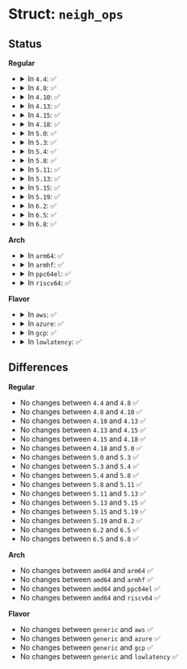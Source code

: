 # Struct: <code>neigh_ops</code>

## Status
<b>Regular</b>
<ul>
<li>
<details>
<summary>In <code>4.4</code>: ✅</summary>

```c
struct neigh_ops {
    int family;
    void (*solicit)(struct neighbour *, struct sk_buff *);
    void (*error_report)(struct neighbour *, struct sk_buff *);
    int (*output)(struct neighbour *, struct sk_buff *);
    int (*connected_output)(struct neighbour *, struct sk_buff *);
};
```
</details>
</li>
<li>
<details>
<summary>In <code>4.8</code>: ✅</summary>

```c
struct neigh_ops {
    int family;
    void (*solicit)(struct neighbour *, struct sk_buff *);
    void (*error_report)(struct neighbour *, struct sk_buff *);
    int (*output)(struct neighbour *, struct sk_buff *);
    int (*connected_output)(struct neighbour *, struct sk_buff *);
};
```
</details>
</li>
<li>
<details>
<summary>In <code>4.10</code>: ✅</summary>

```c
struct neigh_ops {
    int family;
    void (*solicit)(struct neighbour *, struct sk_buff *);
    void (*error_report)(struct neighbour *, struct sk_buff *);
    int (*output)(struct neighbour *, struct sk_buff *);
    int (*connected_output)(struct neighbour *, struct sk_buff *);
};
```
</details>
</li>
<li>
<details>
<summary>In <code>4.13</code>: ✅</summary>

```c
struct neigh_ops {
    int family;
    void (*solicit)(struct neighbour *, struct sk_buff *);
    void (*error_report)(struct neighbour *, struct sk_buff *);
    int (*output)(struct neighbour *, struct sk_buff *);
    int (*connected_output)(struct neighbour *, struct sk_buff *);
};
```
</details>
</li>
<li>
<details>
<summary>In <code>4.15</code>: ✅</summary>

```c
struct neigh_ops {
    int family;
    void (*solicit)(struct neighbour *, struct sk_buff *);
    void (*error_report)(struct neighbour *, struct sk_buff *);
    int (*output)(struct neighbour *, struct sk_buff *);
    int (*connected_output)(struct neighbour *, struct sk_buff *);
};
```
</details>
</li>
<li>
<details>
<summary>In <code>4.18</code>: ✅</summary>

```c
struct neigh_ops {
    int family;
    void (*solicit)(struct neighbour *, struct sk_buff *);
    void (*error_report)(struct neighbour *, struct sk_buff *);
    int (*output)(struct neighbour *, struct sk_buff *);
    int (*connected_output)(struct neighbour *, struct sk_buff *);
};
```
</details>
</li>
<li>
<details>
<summary>In <code>5.0</code>: ✅</summary>

```c
struct neigh_ops {
    int family;
    void (*solicit)(struct neighbour *, struct sk_buff *);
    void (*error_report)(struct neighbour *, struct sk_buff *);
    int (*output)(struct neighbour *, struct sk_buff *);
    int (*connected_output)(struct neighbour *, struct sk_buff *);
};
```
</details>
</li>
<li>
<details>
<summary>In <code>5.3</code>: ✅</summary>

```c
struct neigh_ops {
    int family;
    void (*solicit)(struct neighbour *, struct sk_buff *);
    void (*error_report)(struct neighbour *, struct sk_buff *);
    int (*output)(struct neighbour *, struct sk_buff *);
    int (*connected_output)(struct neighbour *, struct sk_buff *);
};
```
</details>
</li>
<li>
<details>
<summary>In <code>5.4</code>: ✅</summary>

```c
struct neigh_ops {
    int family;
    void (*solicit)(struct neighbour *, struct sk_buff *);
    void (*error_report)(struct neighbour *, struct sk_buff *);
    int (*output)(struct neighbour *, struct sk_buff *);
    int (*connected_output)(struct neighbour *, struct sk_buff *);
};
```
</details>
</li>
<li>
<details>
<summary>In <code>5.8</code>: ✅</summary>

```c
struct neigh_ops {
    int family;
    void (*solicit)(struct neighbour *, struct sk_buff *);
    void (*error_report)(struct neighbour *, struct sk_buff *);
    int (*output)(struct neighbour *, struct sk_buff *);
    int (*connected_output)(struct neighbour *, struct sk_buff *);
};
```
</details>
</li>
<li>
<details>
<summary>In <code>5.11</code>: ✅</summary>

```c
struct neigh_ops {
    int family;
    void (*solicit)(struct neighbour *, struct sk_buff *);
    void (*error_report)(struct neighbour *, struct sk_buff *);
    int (*output)(struct neighbour *, struct sk_buff *);
    int (*connected_output)(struct neighbour *, struct sk_buff *);
};
```
</details>
</li>
<li>
<details>
<summary>In <code>5.13</code>: ✅</summary>

```c
struct neigh_ops {
    int family;
    void (*solicit)(struct neighbour *, struct sk_buff *);
    void (*error_report)(struct neighbour *, struct sk_buff *);
    int (*output)(struct neighbour *, struct sk_buff *);
    int (*connected_output)(struct neighbour *, struct sk_buff *);
};
```
</details>
</li>
<li>
<details>
<summary>In <code>5.15</code>: ✅</summary>

```c
struct neigh_ops {
    int family;
    void (*solicit)(struct neighbour *, struct sk_buff *);
    void (*error_report)(struct neighbour *, struct sk_buff *);
    int (*output)(struct neighbour *, struct sk_buff *);
    int (*connected_output)(struct neighbour *, struct sk_buff *);
};
```
</details>
</li>
<li>
<details>
<summary>In <code>5.19</code>: ✅</summary>

```c
struct neigh_ops {
    int family;
    void (*solicit)(struct neighbour *, struct sk_buff *);
    void (*error_report)(struct neighbour *, struct sk_buff *);
    int (*output)(struct neighbour *, struct sk_buff *);
    int (*connected_output)(struct neighbour *, struct sk_buff *);
};
```
</details>
</li>
<li>
<details>
<summary>In <code>6.2</code>: ✅</summary>

```c
struct neigh_ops {
    int family;
    void (*solicit)(struct neighbour *, struct sk_buff *);
    void (*error_report)(struct neighbour *, struct sk_buff *);
    int (*output)(struct neighbour *, struct sk_buff *);
    int (*connected_output)(struct neighbour *, struct sk_buff *);
};
```
</details>
</li>
<li>
<details>
<summary>In <code>6.5</code>: ✅</summary>

```c
struct neigh_ops {
    int family;
    void (*solicit)(struct neighbour *, struct sk_buff *);
    void (*error_report)(struct neighbour *, struct sk_buff *);
    int (*output)(struct neighbour *, struct sk_buff *);
    int (*connected_output)(struct neighbour *, struct sk_buff *);
};
```
</details>
</li>
<li>
<details>
<summary>In <code>6.8</code>: ✅</summary>

```c
struct neigh_ops {
    int family;
    void (*solicit)(struct neighbour *, struct sk_buff *);
    void (*error_report)(struct neighbour *, struct sk_buff *);
    int (*output)(struct neighbour *, struct sk_buff *);
    int (*connected_output)(struct neighbour *, struct sk_buff *);
};
```
</details>
</li>
</ul>
<b>Arch</b>
<ul>
<li>
<details>
<summary>In <code>arm64</code>: ✅</summary>

```c
struct neigh_ops {
    int family;
    void (*solicit)(struct neighbour *, struct sk_buff *);
    void (*error_report)(struct neighbour *, struct sk_buff *);
    int (*output)(struct neighbour *, struct sk_buff *);
    int (*connected_output)(struct neighbour *, struct sk_buff *);
};
```
</details>
</li>
<li>
<details>
<summary>In <code>armhf</code>: ✅</summary>

```c
struct neigh_ops {
    int family;
    void (*solicit)(struct neighbour *, struct sk_buff *);
    void (*error_report)(struct neighbour *, struct sk_buff *);
    int (*output)(struct neighbour *, struct sk_buff *);
    int (*connected_output)(struct neighbour *, struct sk_buff *);
};
```
</details>
</li>
<li>
<details>
<summary>In <code>ppc64el</code>: ✅</summary>

```c
struct neigh_ops {
    int family;
    void (*solicit)(struct neighbour *, struct sk_buff *);
    void (*error_report)(struct neighbour *, struct sk_buff *);
    int (*output)(struct neighbour *, struct sk_buff *);
    int (*connected_output)(struct neighbour *, struct sk_buff *);
};
```
</details>
</li>
<li>
<details>
<summary>In <code>riscv64</code>: ✅</summary>

```c
struct neigh_ops {
    int family;
    void (*solicit)(struct neighbour *, struct sk_buff *);
    void (*error_report)(struct neighbour *, struct sk_buff *);
    int (*output)(struct neighbour *, struct sk_buff *);
    int (*connected_output)(struct neighbour *, struct sk_buff *);
};
```
</details>
</li>
</ul>
<b>Flavor</b>
<ul>
<li>
<details>
<summary>In <code>aws</code>: ✅</summary>

```c
struct neigh_ops {
    int family;
    void (*solicit)(struct neighbour *, struct sk_buff *);
    void (*error_report)(struct neighbour *, struct sk_buff *);
    int (*output)(struct neighbour *, struct sk_buff *);
    int (*connected_output)(struct neighbour *, struct sk_buff *);
};
```
</details>
</li>
<li>
<details>
<summary>In <code>azure</code>: ✅</summary>

```c
struct neigh_ops {
    int family;
    void (*solicit)(struct neighbour *, struct sk_buff *);
    void (*error_report)(struct neighbour *, struct sk_buff *);
    int (*output)(struct neighbour *, struct sk_buff *);
    int (*connected_output)(struct neighbour *, struct sk_buff *);
};
```
</details>
</li>
<li>
<details>
<summary>In <code>gcp</code>: ✅</summary>

```c
struct neigh_ops {
    int family;
    void (*solicit)(struct neighbour *, struct sk_buff *);
    void (*error_report)(struct neighbour *, struct sk_buff *);
    int (*output)(struct neighbour *, struct sk_buff *);
    int (*connected_output)(struct neighbour *, struct sk_buff *);
};
```
</details>
</li>
<li>
<details>
<summary>In <code>lowlatency</code>: ✅</summary>

```c
struct neigh_ops {
    int family;
    void (*solicit)(struct neighbour *, struct sk_buff *);
    void (*error_report)(struct neighbour *, struct sk_buff *);
    int (*output)(struct neighbour *, struct sk_buff *);
    int (*connected_output)(struct neighbour *, struct sk_buff *);
};
```
</details>
</li>
</ul>

## Differences
<b>Regular</b>
<ul>
<li>
No changes between <code>4.4</code> and <code>4.8</code> ✅
</li>
<li>
No changes between <code>4.8</code> and <code>4.10</code> ✅
</li>
<li>
No changes between <code>4.10</code> and <code>4.13</code> ✅
</li>
<li>
No changes between <code>4.13</code> and <code>4.15</code> ✅
</li>
<li>
No changes between <code>4.15</code> and <code>4.18</code> ✅
</li>
<li>
No changes between <code>4.18</code> and <code>5.0</code> ✅
</li>
<li>
No changes between <code>5.0</code> and <code>5.3</code> ✅
</li>
<li>
No changes between <code>5.3</code> and <code>5.4</code> ✅
</li>
<li>
No changes between <code>5.4</code> and <code>5.8</code> ✅
</li>
<li>
No changes between <code>5.8</code> and <code>5.11</code> ✅
</li>
<li>
No changes between <code>5.11</code> and <code>5.13</code> ✅
</li>
<li>
No changes between <code>5.13</code> and <code>5.15</code> ✅
</li>
<li>
No changes between <code>5.15</code> and <code>5.19</code> ✅
</li>
<li>
No changes between <code>5.19</code> and <code>6.2</code> ✅
</li>
<li>
No changes between <code>6.2</code> and <code>6.5</code> ✅
</li>
<li>
No changes between <code>6.5</code> and <code>6.8</code> ✅
</li>
</ul>
<b>Arch</b>
<ul>
<li>
No changes between <code>amd64</code> and <code>arm64</code> ✅
</li>
<li>
No changes between <code>amd64</code> and <code>armhf</code> ✅
</li>
<li>
No changes between <code>amd64</code> and <code>ppc64el</code> ✅
</li>
<li>
No changes between <code>amd64</code> and <code>riscv64</code> ✅
</li>
</ul>
<b>Flavor</b>
<ul>
<li>
No changes between <code>generic</code> and <code>aws</code> ✅
</li>
<li>
No changes between <code>generic</code> and <code>azure</code> ✅
</li>
<li>
No changes between <code>generic</code> and <code>gcp</code> ✅
</li>
<li>
No changes between <code>generic</code> and <code>lowlatency</code> ✅
</li>
</ul>
